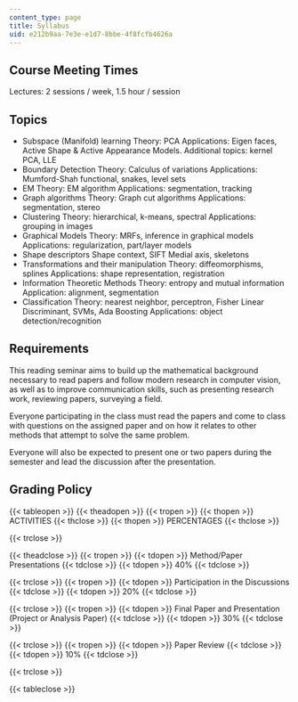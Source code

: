```yaml
---
content_type: page
title: Syllabus
uid: e212b9aa-7e3e-e1d7-8bbe-4f8fcfb4626a
---
```


Course Meeting Times
--------------------

Lectures: 2 sessions / week, 1.5 hour / session

Topics
------

*   Subspace (Manifold) learning Theory: PCA Applications: Eigen faces, Active Shape & Active Appearance Models. Additional topics: kernel PCA, LLE
*   Boundary Detection Theory: Calculus of variations Applications: Mumford-Shah functional, snakes, level sets
*   EM Theory: EM algorithm Applications: segmentation, tracking
*   Graph algorithms Theory: Graph cut algorithms Applications: segmentation, stereo
*   Clustering Theory: hierarchical, k-means, spectral Applications: grouping in images
*   Graphical Models Theory: MRFs, inference in graphical models Applications: regularization, part/layer models
*   Shape descriptors Shape context, SIFT Medial axis, skeletons
*   Transformations and their manipulation Theory: diffeomorphisms, splines Applications: shape representation, registration
*   Information Theoretic Methods Theory: entropy and mutual information Application: alignment, segmentation
*   Classification Theory: nearest neighbor, perceptron, Fisher Linear Discriminant, SVMs, Ada Boosting Applications: object detection/recognition

Requirements
------------

This reading seminar aims to build up the mathematical background necessary to read papers and follow modern research in computer vision, as well as to improve communication skills, such as presenting research work, reviewing papers, surveying a field.

Everyone participating in the class must read the papers and come to class with questions on the assigned paper and on how it relates to other methods that attempt to solve the same problem.

Everyone will also be expected to present one or two papers during the semester and lead the discussion after the presentation.

Grading Policy
--------------

{{< tableopen >}}
{{< theadopen >}}
{{< tropen >}}
{{< thopen >}}
ACTIVITIES
{{< thclose >}}
{{< thopen >}}
PERCENTAGES
{{< thclose >}}

{{< trclose >}}

{{< theadclose >}}
{{< tropen >}}
{{< tdopen >}}
Method/Paper Presentations
{{< tdclose >}}
{{< tdopen >}}
40%
{{< tdclose >}}

{{< trclose >}}
{{< tropen >}}
{{< tdopen >}}
Participation in the Discussions
{{< tdclose >}}
{{< tdopen >}}
20%
{{< tdclose >}}

{{< trclose >}}
{{< tropen >}}
{{< tdopen >}}
Final Paper and Presentation (Project or Analysis Paper)
{{< tdclose >}}
{{< tdopen >}}
30%
{{< tdclose >}}

{{< trclose >}}
{{< tropen >}}
{{< tdopen >}}
Paper Review
{{< tdclose >}}
{{< tdopen >}}
10%
{{< tdclose >}}

{{< trclose >}}

{{< tableclose >}}
